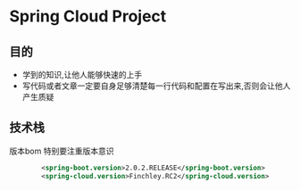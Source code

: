 # Spring Cloud Project

## 目的
* 学到的知识,让他人能够快速的上手
* 写代码或者文章一定要自身足够清楚每一行代码和配置在写出来,否则会让他人产生质疑

## 技术栈
版本bom 特别要注重版本意识
```xml
        <spring-boot.version>2.0.2.RELEASE</spring-boot.version>
        <spring-cloud.version>Finchley.RC2</spring-cloud.version>
```

